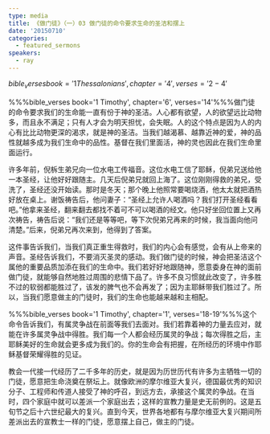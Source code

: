 ```yaml
---
type: media
title: 《做门徒》（一）03 做门徒的命令要求生命的圣洁和摆上
date: '20150710'
categories:
  - featured_sermons
speakers:
  - ray
---
```

$bible_verses book='1 Thessalonians', chapter='4', verses='2-4'$

%%%bible_verses book='1 Timothy', chapter='6', verses='14'%%%做门徒的命令要求我们的生命能一直有份于神的圣洁。人心都有欲望，人的欲望远比动物多，而且永不满足；只有人才会为明天担忧，会失眠。人的这个特点是因为人的内心有比比动物更深的渴求，就是神的圣洁。当我们越渴慕、越靠近神的爱，神的品性就越多成为我们生命中的品性。基督在我们里面活，神的灵也因此在我们生命里面运行。

许多年前，倪柝生弟兄向一位水电工传福音。这位水电工信了耶稣，倪弟兄送给他一本圣经，让他好好跟随主。几天后倪弟兄就回上海了。这位刚刚得救的弟兄，受洗了，圣经还没开始读。那时是冬天；那个晚上他照常要喝烧酒，他太太就把酒热好放在桌上。谢饭祷告后，他问妻子：“圣经上允许人喝酒吗？我们打开圣经看看吧。”他拿来圣经，翻来翻去都找不着可不可以喝酒的经文。他只好坐回位置上又再次祷告，祷告后说：“我们还是等等吧，等下次倪弟兄再来的时候，我当面向他问清楚。”后来，倪弟兄再次来到，他得到了答案。

这件事告诉我们，当我们真正重生得救时，我们的内心会有感觉，会有从上帝来的声音。圣经告诉我们，不要消灭圣灵的感动。我们做门徒的时候，神会把圣洁这个属他的重要品质加添在我们的生命中。我们若好好地跟随神，愿意委身在神的面前做门徒，就能够自然地胜过周围的悲情下品了。许多不良习惯就此改变了，许多胜不过的软弱都能胜过了，该发的脾气也不会再发了；因为主耶稣带我们胜过了。所以，当我们愿意做主的门徒时，我们的生命也能越来越和主相配。

%%%bible_verses book='1 Timothy', chapter='1', verses='18-19'%%%这个命令告诉我们，有属灵争战在前面等我们去面对。我们若靠着神的力量去应对，就能在许多属灵争战中得胜。我们每一个人都会经历属灵的争战；每次得胜之后，主耶稣美好的生命就会更多成为我们的。你的生命会有把握，在所经历的环境中作耶稣基督荣耀得胜的见证。

教会一代接一代经历了二千多年的历史，就是因为历世历代有许多为主牺牲一切的门徒，愿意把生命浇奠在祭坛上。就像欧洲的摩尔维亚大复兴，德国最优秀的知识分子、工程师和传道人接受了神的呼召，到远方去，承接这个属灵的争战。在当时，四个家庭中就可以差派一个家庭出去；这样的宣教力量是史无前例的。这是五旬节之后十六世纪最大的复兴。直到今天，世界各地都有与摩尔维亚大复兴期间所差派出去的宣教士一样的门徒，愿意摆上自己，做主的门徒。
